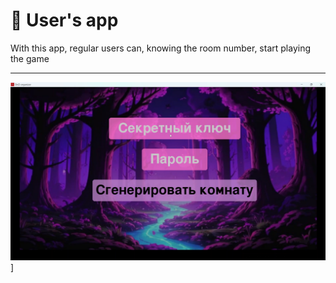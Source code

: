 # 🤵‍ User's app

With this app, regular users can, knowing the room number, start playing the game

---

![Watch video](https://github.com/funmagster/Ai_Arrow24/blob/main/content/admin_app_preview.png)]